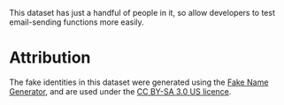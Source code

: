 This dataset has just a handful of people in it, so allow developers to test email-sending functions more easily.

Attribution
===========

The fake identities in this dataset were generated using the [Fake Name Generator](http://www.fakenamegenerator.com/), and are used under the [CC BY-SA 3.0 US licence](https://creativecommons.org/licenses/by-sa/3.0/us/).
